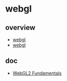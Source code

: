 # webgl

## overview

- [webgl](https://get.webgl.org/)
- [webgl](https://www.khronos.org/webgl/)

## doc

- [WebGL2 Fundamentals](https://webgl2fundamentals.org/)
